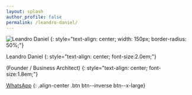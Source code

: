 ```yaml
---
layout: splash
author_profile: false
permalink: /leandro-daniel/
---
```


![Leandro Daniel](/assets/images/leandrodaniel-avatar.png)
{: style="text-align: center; width: 150px; border-radius: 50%;"}

Leandro Daniel
{: style="text-align: center; font-size:2.0em;"}

(Founder / Business Architect)
{: style="text-align: center; font-size:1.8em;"}

[WhatsApp](https://wa.me/5511960784444)
{: .align-center .btn btn--inverse btn--x-large}


